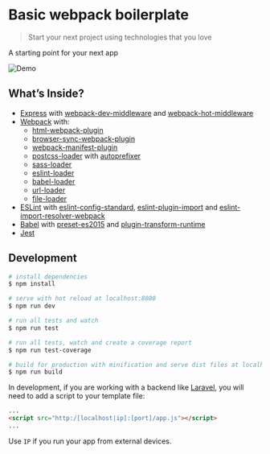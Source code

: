 # Basic webpack boilerplate

> Start your next project using technologies that you love

A starting point for your next app

![Demo](https://drive.google.com/uc?export=download&id=0BwM5_eez3JnoVlBCX1NmX1BhelU)

## What’s Inside?

* [Express](http://expressjs.com/) with [webpack-dev-middleware](https://github.com/webpack/webpack-dev-middleware) and [webpack-hot-middleware](https://github.com/glenjamin/webpack-hot-middleware)
* [Webpack](https://webpack.github.io/) with:
  - [html-webpack-plugin](https://github.com/ampedandwired/html-webpack-plugin)
  - [browser-sync-webpack-plugin](https://github.com/Va1/browser-sync-webpack-plugin)
  - [webpack-manifest-plugin](https://github.com/danethurber/webpack-manifest-plugin)
  - [postcss-loader](https://github.com/postcss/postcss-loader) with [autoprefixer](https://github.com/postcss/autoprefixer)
  - [sass-loader](https://github.com/jtangelder/sass-loader)
  - [eslint-loader](https://github.com/MoOx/eslint-loader)
  - [babel-loader](https://github.com/babel/babel-loader)
  - [url-loader](https://github.com/webpack/url-loader)
  - [file-loader](https://github.com/webpack/file-loader)
* [ESLint](http://eslint.org/) with [eslint-config-standard](https://github.com/feross/eslint-config-standard), [eslint-plugin-import](https://github.com/benmosher/eslint-plugin-import) and [eslint-import-resolver-webpack](https://www.npmjs.com/package/eslint-import-resolver-webpack)
* [Babel](http://babeljs.io/) with [preset-es2015](https://babeljs.io/docs/plugins/preset-es2015/) and [plugin-transform-runtime](https://www.npmjs.com/package/babel-plugin-transform-runtime)
* [Jest](https://facebook.github.io/jest/)

## Development

``` bash
# install dependencies
$ npm install

# serve with hot reload at localhost:8080
$ npm run dev

# run all tests and watch
$ npm run test

# run all tests, watch and create a coverage report
$ npm run test-coverage

# build for production with minification and serve dist files at localhost:8080
$ npm run build
```

In development, if you are working with a backend like [Laravel](https://laravel.com/), you will need to add a script to your template file:

```html
...
<script src="http:/[localhost|ip]:[port]/app.js"></script>
...
```

Use `IP` if you run your app from external devices.
